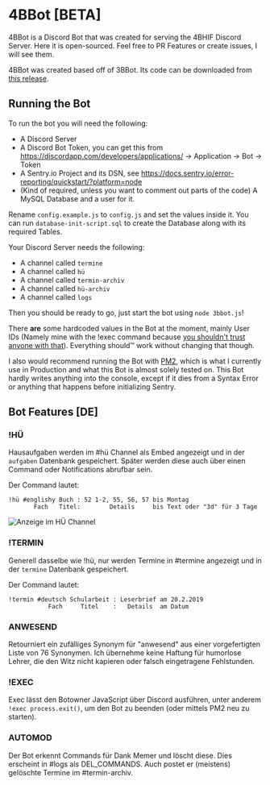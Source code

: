 # 4BBot [BETA]

4BBot is a Discord Bot that was created for serving the 4BHIF Discord Server. Here it is open-sourced. Feel free to PR Features or create issues, I will see them.

4BBot was created based off of 3BBot. Its code can be downloaded from [this release](https://github.com/lucas-walter/4BBot/releases/tag/3bbot-final).

## Running the Bot
To run the bot you will need the following:
- A Discord Server
- A Discord Bot Token, you can get this from https://discordapp.com/developers/applications/ -> Application -> Bot -> Token
- A Sentry.io Project and its DSN, see https://docs.sentry.io/error-reporting/quickstart/?platform=node
- (Kind of required, unless you want to comment out parts of the code) A MySQL Database and a user for it.

Rename `config.example.js` to `config.js` and set the values inside it.
You can run `database-init-script.sql` to create the Database along with its required Tables.

Your Discord Server needs the following:

- A channel called `termine`
- A channel called `hü`
- A channel called `termin-archiv`
- A channel called `hü-archiv`
- A channel called `logs`

Then you should be ready to go, just start the bot using `node 3bbot.js`!

There **are** some hardcoded values in the Bot at the moment, mainly User IDs (Namely mine with the !exec command because [you shouldn't trust anyone with that](https://developer.mozilla.org/en-US/docs/Web/JavaScript/Reference/Global_Objects/eval#Do_not_ever_use_eval!)). Everything should™ work without changing that though.

I also would recommend running the Bot with [PM2](http://pm2.keymetrics.io/), which is what I currently use in Production and what this Bot is almost solely tested on. This Bot hardly writes anything into the console, except if it dies from a Syntax Error or anything that happens before initializing Sentry.

## Bot Features [DE]

### !HÜ

Hausaufgaben werden im #hü Channel als Embed angezeigt und in der `aufgaben` Datenbank gespeichert. Später werden diese auch über einen Command oder Notifications abrufbar sein.

Der Command lautet:
```
!hü #englishy Buch : 52 1-2, 55, 56, 57 bis Montag
       Fach   Titel:        Details     bis Text oder "3d" für 3 Tage
```

![Anzeige im HÜ Channel](https://i.imgur.com/0CZLV4E.png)

### !TERMIN

Generell dasselbe wie !hü, nur werden Termine in #termine angezeigt und in der `termine` Datenbank gespeichert.

Der Command lautet:
```
!termin #deutsch Schularbeit : Leserbrief am 20.2.2019
           Fach     Titel    :   Details  am Datum
```

### ANWESEND

Retourniert ein zufälliges Synonym für "anwesend" aus einer vorgefertigten Liste von 76 Synonymen. Ich übernehme keine Haftung für humorlose Lehrer, die den Witz nicht kapieren oder falsch eingetragene Fehlstunden.

### !EXEC

Exec lässt den Botowner JavaScript über Discord ausführen, unter anderem `!exec process.exit()`, um den Bot zu beenden (oder mittels PM2 neu zu starten).

### AUTOMOD

Der Bot erkennt Commands für Dank Memer und löscht diese. Dies erscheint in #logs als DEL_COMMANDS.
Auch postet er (meistens) gelöschte Termine im #termin-archiv.
